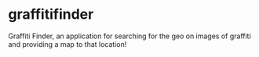 # graffitifinder
Graffiti Finder, an application for searching for the geo on images of graffiti and providing a map to that location!
